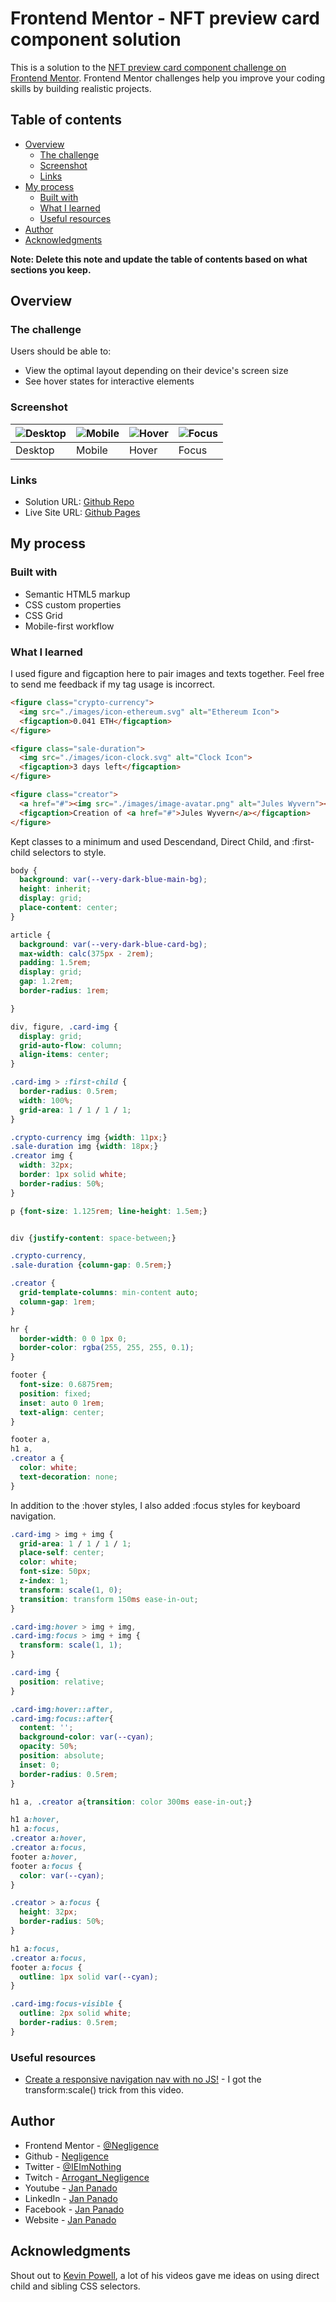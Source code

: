 # Frontend Mentor - NFT preview card component solution

This is a solution to the [NFT preview card component challenge on Frontend Mentor](https://www.frontendmentor.io/challenges/nft-preview-card-component-SbdUL_w0U). Frontend Mentor challenges help you improve your coding skills by building realistic projects. 

## Table of contents

- [Overview](#overview)
  - [The challenge](#the-challenge)
  - [Screenshot](#screenshot)
  - [Links](#links)
- [My process](#my-process)
  - [Built with](#built-with)
  - [What I learned](#what-i-learned)
  - [Useful resources](#useful-resources)
- [Author](#author)
- [Acknowledgments](#acknowledgments)

**Note: Delete this note and update the table of contents based on what sections you keep.**

## Overview

### The challenge

Users should be able to:

- View the optimal layout depending on their device's screen size
- See hover states for interactive elements

### Screenshot

| ![Desktop](./screenshots/desktop.png) | ![Mobile](./screenshots/mobile.png) | ![Hover](./screenshots/hover.png)| ![Focus](./screenshots/focus.png)|
| ------- | -------| -------| ------|
| Desktop | Mobile | Hover  | Focus |

### Links

- Solution URL: [Github Repo](https://github.com/Negligence/nft-preview-card-component.git)
- Live Site URL: [Github Pages](https://negligence.github.io/nft-preview-card-component/)

## My process

### Built with

- Semantic HTML5 markup
- CSS custom properties
- CSS Grid
- Mobile-first workflow

### What I learned
I used figure and figcaption here to pair images and texts together. Feel free to send me feedback if my tag usage is incorrect.

```html
<figure class="crypto-currency">
  <img src="./images/icon-ethereum.svg" alt="Ethereum Icon">
  <figcaption>0.041 ETH</figcaption>
</figure>

<figure class="sale-duration">
  <img src="./images/icon-clock.svg" alt="Clock Icon">
  <figcaption>3 days left</figcaption>
</figure>

<figure class="creator">
  <a href="#"><img src="./images/image-avatar.png" alt="Jules Wyvern"></a>
  <figcaption>Creation of <a href="#">Jules Wyvern</a></figcaption>
</figure>
```

Kept classes to a minimum and used Descendand, Direct Child, and :first-child selectors to style.

```css
body {
  background: var(--very-dark-blue-main-bg);
  height: inherit;
  display: grid;
  place-content: center;
}

article {
  background: var(--very-dark-blue-card-bg);
  max-width: calc(375px - 2rem);
  padding: 1.5rem;
  display: grid;
  gap: 1.2rem;
  border-radius: 1rem;

}

div, figure, .card-img {
  display: grid;
  grid-auto-flow: column;
  align-items: center;
}

.card-img > :first-child {
  border-radius: 0.5rem;
  width: 100%;
  grid-area: 1 / 1 / 1 / 1;
}

.crypto-currency img {width: 11px;}
.sale-duration img {width: 18px;}
.creator img {
  width: 32px;
  border: 1px solid white;
  border-radius: 50%;
}

p {font-size: 1.125rem; line-height: 1.5em;}


div {justify-content: space-between;}

.crypto-currency,
.sale-duration {column-gap: 0.5rem;}

.creator {
  grid-template-columns: min-content auto;
  column-gap: 1rem;
}

hr {
  border-width: 0 0 1px 0;
  border-color: rgba(255, 255, 255, 0.1);
}

footer {
  font-size: 0.6875rem;
  position: fixed;
  inset: auto 0 1rem;
  text-align: center;
}

footer a,
h1 a,
.creator a {
  color: white;
  text-decoration: none;
}
```

In addition to the :hover styles, I also added :focus styles for keyboard navigation.

```css
.card-img > img + img {
  grid-area: 1 / 1 / 1 / 1;
  place-self: center;
  color: white;
  font-size: 50px;
  z-index: 1;
  transform: scale(1, 0);
  transition: transform 150ms ease-in-out;
}

.card-img:hover > img + img,
.card-img:focus > img + img {
  transform: scale(1, 1);
}

.card-img {
  position: relative;
}

.card-img:hover::after,
.card-img:focus::after{
  content: '';
  background-color: var(--cyan);
  opacity: 50%;
  position: absolute;
  inset: 0;
  border-radius: 0.5rem;
}

h1 a, .creator a{transition: color 300ms ease-in-out;}

h1 a:hover,
h1 a:focus,
.creator a:hover,
.creator a:focus,
footer a:hover,
footer a:focus {
  color: var(--cyan);
}

.creator > a:focus {
  height: 32px;
  border-radius: 50%;
}

h1 a:focus,
.creator a:focus,
footer a:focus {
  outline: 1px solid var(--cyan);
}

.card-img:focus-visible {
  outline: 2px solid white;
  border-radius: 0.5rem;
}
```

### Useful resources

- [Create a responsive navigation nav with no JS!](https://www.youtube.com/watch?v=8QKOaTYvYUA&t=1718s&ab_channel=KevinPowell) - I got the transform:scale() trick from this video.

## Author

- Frontend Mentor - [@Negligence](https://www.frontendmentor.io/profile/Negligence)
- Github - [Negligence](https://github.com/Negligence)
- Twitter - [@IEImNothing](https://twitter.com/IEImNothing)
- Twitch - [Arrogant_Negligence](https://www.twitch.tv/arrogant_negligence)
- Youtube - [Jan Panado](https://www.youtube.com/channel/UC4ojhHYmkHptu2JpyKtrL-w)
- LinkedIn - [Jan Panado](https://www.linkedin.com/in/janp-09/)
- Facebook - [Jan Panado](https://www.facebook.com/jan.panado)
- Website - [Jan Panado](https://jan-panado.com/)

## Acknowledgments

Shout out to [Kevin Powell](https://www.youtube.com/kepowob), a lot of his videos gave me ideas on using direct child and sibling CSS selectors.
